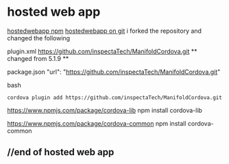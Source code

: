 # hosted web app
[hostedwebapp npm](https://www.npmjs.com/package/cordova-plugin-hostedwebapp)
[hostedwebapp on git](https://github.com/pwa-builder/ManifoldCordova)
i forked the repository and changed the following

plugin.xml
<repo>https://github.com/inspectaTech/ManifoldCordova.git</repo>
<engine name="cordova-android" version="<=8.0.0" />
** changed from 5.1.9 **

package.json
"url": "https://github.com/inspectaTech/ManifoldCordova.git"

bash
```
cordova plugin add https://github.com/inspectaTech/ManifoldCordova.git
```

https://www.npmjs.com/package/cordova-lib
npm install cordova-lib

https://www.npmjs.com/package/cordova-common
npm install cordova-common

//end of hosted web app
---